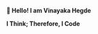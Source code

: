  **👋 Hello!
 I am Vinayaka Hegde**

**I Think; Therefore, I Code**

<!---
Student in Computer Science and Engineering at PES University, Bangalore, India. I am a Developer with my interests lying in Full Stack Development, Cloud Computing, Machine Learning and Data Analytics.

- 👀 I’m interested in anything and everything related to technology and Computer Science. 
- 🌱 I'm currently focusing on contributing to open source and building some solid full stack projects that can be applied in the real world.
- 💞️ I’m looking forward to collaborate on any Open Source software that excites me. 
- 📫 How to reach me :  You can reach out to me through mail. 
<br />

![Github stats](https://github-readme-stats.vercel.app/api?username=Vinayaka2k)
<br />
![](https://komarev.com/ghpvc/?username=Vinayaka2k)


Vinayaka2k/Vinayaka2k is a ✨ special ✨ repository because its `README.md` (this file) appears on your GitHub profile.
You can click the Preview link to take a look at your changes.
--->
